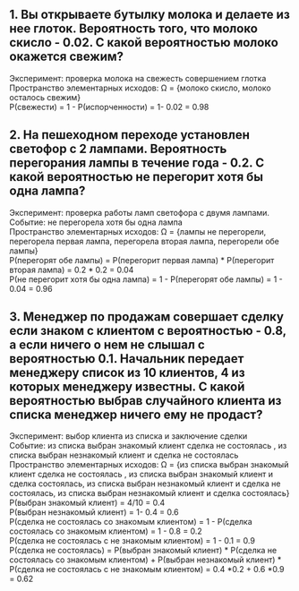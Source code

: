 ## 1. Вы открываете бутылку молока и делаете из нее глоток. Вероятность того, что молоко скисло - 0.02. С какой вероятностью молоко окажется свежим?
Эксперимент: проверка молока на свежесть совершением глотка\
Пространство элементарных исходов: Ω = {молоко скисло, молоко осталось свежим}\
P(свежести) = 1 - P(испорченности) = 1- 0.02 = 0.98
## 2. На пешеходном переходе установлен светофор с 2 лампами. Вероятность перегорания лампы в течение года - 0.2. С какой вероятностью не перегорит хотя бы одна лампа?
Эксперимент: проверка работы ламп светофора с двумя лампами.\
Событие: не перегорела хотя бы одна лампа\
Пространство элементарных исходов: Ω = {лампы не перегорели, перегорела первая лампа, перегорела вторая лампа, перегорели обе лампы}\
P(перегорят обе лампы) = P(перегорит первая лампа) * P(перегорит вторая лампа) = 0.2 * 0.2 = 0.04\
P(не перегорит хотя бы одна лампа) = 1 - P(перегорят обе лампы) = 1 - 0.04 = 0.96
## 3. Менеджер по продажам совершает сделку если знаком с клиентом с вероятностью - 0.8, а если ничего о нем не слышал с вероятностью 0.1. Начальник передает менеджеру список из 10 клиентов, 4 из которых менеджеру известны. С какой вероятностью выбрав случайного клиента из списка менеджер ничего ему не продаст?
Эксперимент: выбор клиента из списка и заключение сделки\
Событие: из списка выбран знакомый клиент сделка не состоялась , из списка выбран незнакомый клиент и сделка не состоялась\
Пространство элементарных исходов: Ω = {из списка выбран знакомый клиент сделка не состоялась , из списка выбран знакомый клиент и сделка состоялась, из списка выбран незнакомый клиент и сделка не состоялась, из списка выбран незнакомый клиент и сделка состоялась}\
P(выбран знакомый клиент) = 4/10 = 0.4\
P(выбран незнакомый клиент) = 1- 0.4 = 0.6\
P(сделка не состоялась со знакомым клиентом) = 1 - P(сделка состоялась со знакомым клиентом) = 1 - 0.8 = 0.2\
P(сделка не состоялась с не знакомым клиентом) = 1 - 0.1 = 0.9\
P(сделка не состоялась) = P(выбран знакомый клиент) * P(сделка не состоялась со знакомым клиентом) + P(выбран незнакомый клиент) * P(сделка не состоялась с не знакомым клиентом) = 0.4 *0.2 + 0.6 *0.9 = 0.62
